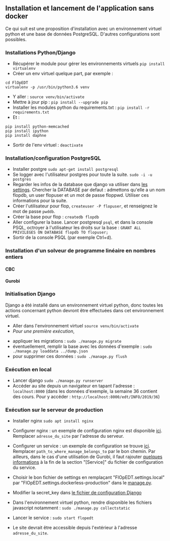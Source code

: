 ## Installation et lancement de l'application sans docker

Ce qui suit est une proposition d'installation avec un environnement
virtuel python et une base de données PostgreSQL. D'autres
configurations sont possibles.

### Installations Python/Django

- Récupérer le module pour gérer les environnements virtuels
```pip install virtualenv```
- Créer un env virtuel quelque part, par exemple :
```
cd FlOpEDT
virtualenv -p /usr/bin/python3.6 venv
```
- Y aller :
```source venv/bin/activate```
- Mettre à jour pip :
```pip install --upgrade pip```
- Installer les modules python du requirements.txt :
```pip install -r requirements.txt```
- Et :
```
pip install python-memcached
pip install ipython
pip install daphne
```
- Sortir de l'env virtuel :
```deactivate```


### Installation/configuration PostgreSQL 

- Installer postgre
`sudo apt-get install postgresql`
- Se logger avec l'utilisateur postgres pour toute la suite.
`sudo -i -u postgres`
- Regarder les infos de la database que django va utiliser dans [les
settings](https://framagit.org/flopedt/FlOpEDT/blob/master/FlOpEDT/FlOpEDT/settings/local.py). Chercher
la DATABASE par defaut : admettons qu'elle a un nom flopdb, un user
flopuser et un mot de passe floppwd. Utiliser ces informations pour la
suite.
- Créer l'utilisateur pour flop,
`createuser -P flopuser`,
et renseignez le mot de passe `pwddb`.
- Créer la base pour flop :
`createdb flopdb`
- Aller configurer la base. Lancer postgresql
`psql`,
et dans la console PSQL, octroyer à l'utilisateur les droits sur la base :
`GRANT ALL PRIVILEGES ON DATABASE flopdb TO flopuser;`
- Sortir de la console PSQL (par exemple Ctrl+d).

### Installation d'un solveur de programme linéaire en nombres entiers

#### CBC

#### Gurobi


### Initialisation Django

Django a été installé dans un environnement virtuel python, donc
toutes les actions concernant python devront être effectuées dans cet
environnement virtuel.

- Aller dans l'environnement virtuel
`source venv/bin/activate`
- *Pour une première exécution*, 
 + appliquer les migrations :
`sudo ./manage.py migrate`
 + éventuellement, remplir la base avec les données d'exemple :
`sudo ./manage.py loaddata ../dump.json`
 + pour supprimer ces données :
 `sudo ./manage.py flush`

### Exécution en local

- Lancer django
`sudo ./manage.py runserver`
- Accéder au site depuis un navigateur en tapant l'adresse :
`localhost:8000`
(dans les données d'exemple, la semaine 36 contient des cours. Pour y accéder :
`http://localhost:8000/edt/INFO/2019/36`)

### Exécution sur le serveur de production

- Installer nginx
`sudo apt install nginx`

- Configurer nginx : un exemple de configuration nginx est disponible
[ici](./edt-info.conf).
Remplacer `adresse_du_site` par l'adresse du serveur.

- Configurer un service : un exemple de configuration se trouve
[ici](./flopedt.service).
Remplacer `path_to_where_manage_belongs_to` par le bon chemin.
Par ailleurs, dans le cas d'une utilisation de Gurobi, il faut rajouter [quelques
informations](./flopedt.add)
à la fin de la section "[Service]" du fichier de configuration du service.

- Choisir le bon fichier de settings en remplaçant
  "FlOpEDT.settings.local" par
  "FlOpEDT.settings.dockerless-production" dans le [manage.py](../../manage.py).
- Modifier la secret_key dans [le fichier de configuration Django](../../FlOpEDT/settings/dockerless-production.py)

- Dans l'environnement virtuel python, rendre disponible les
  fichiers javascript notamment :
`sudo ./manage.py collectstatic`

- Lancer le service :
`sudo start flopedt`

- Le site devrait être accessible depuis l'extérieur à l'adresse
  `adresse_du_site`.
